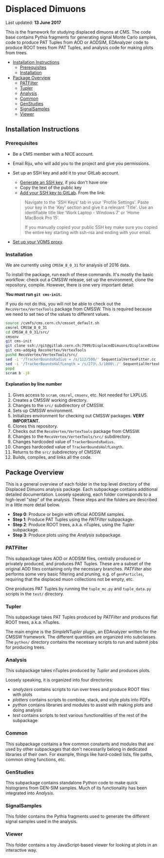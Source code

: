 # Displaced Dimuons

Last updated: **13 June 2017**

This is the framework for studying displaced dimuons at CMS. The code base contains Pythia fragments for generating signal Monte Carlo samples, code to produce PAT Tuples from AOD or AODSIM, EDAnalyzer code to produce ROOT trees from PAT Tuples, and analysis code for making plots from trees.

  * [Installation Instructions](#installation-instructions)
    * [Prerequisites](#prerequisites)
    * [Installation](#installation)
  * [Package Overview](#package-overview)
    * [PATFilter](#patfilter)
    * [Tupler](#tupler)
    * [Analysis](#analysis)
    * [Common](#common)
    * [GenStudies](#genstudies)
    * [SignalSamples](#signalsamples)
    * [Viewer](#viewer)

<a name="installation-instructions"></a>
## Installation Instructions
<a name="prerequisites"></a>
### Prerequisites
  * Be a CMS member with a NICE account.
  * Email Riju, who will add you to the project and give you permissions.
  * Set up an SSH key and add it to your GitLab account.
    * [Generate an SSH key](https://help.github.com/articles/generating-a-new-ssh-key-and-adding-it-to-the-ssh-agent/), if you don't have one
    * Copy the text of the public key
    * [Add your SSH key to GitLab](https://docs.gitlab.com/ee/ssh/). From the link:

    > Navigate to the 'SSH Keys' tab in your 'Profile Settings'. Paste your key in the 'Key' section and give it a relevant 'Title'. Use an identifiable title like 'Work Laptop - Windows 7' or 'Home MacBook Pro 15'.
    >
    > If you manually copied your public SSH key make sure you copied the entire key starting with ssh-rsa and ending with your email.
  * [Set up your VOMS proxy](https://twiki.cern.ch/twiki/bin/view/CMSPublic/WorkBookStartingGrid#ObtainingCert).

<a name="installation"></a>
### Installation
We are currently using `CMSSW_8_0_31` for analysis of 2016 data.

To install the package, run each of these commands. It's mostly the basic workflow: check out a CMSSW release, set up the environment, clone the repository, compile. However, there is one very important detail:

**You must run `git cms-init`.**

If you do not do this, you will not be able to check out the `RecoVertex/VertexTools` package from CMSSW. This is required because we need to set two of the values to different values.

```bash
source /cvmfs/cms.cern.ch/cmsset_default.sh
cmsrel CMSSW_8_0_31
cd CMSSW_8_0_31/src/
cmsenv
git cms-init
git clone ssh://git@gitlab.cern.ch:7999/DisplacedDimuons/DisplacedDimuons.git
git cms-addpkg RecoVertex/VertexTools
pushd RecoVertex/VertexTools/src/
sed -i '/TrackerBoundsRadius = /s/112/500/' SequentialVertexFitter.cc
sed -i '/TrackerBoundsHalfLength = /s/273\.5/1000\./' SequentialVertexFitter.cc
popd
scram b -j8
```

#### Explanation by line number

1. Gives access to `scram`, `cmsrel`, `cmsenv`, etc. Not needed for LXPLUS.
2. Creates a CMSSW working directory.
3. Changes to the `src/` subdirectory of CMSSW.
4. Sets up CMSSW environment.
5. Initializes environment for checking out CMSSW packages. **VERY IMPORTANT.**
6. Clones this repository.
7. Checks out the `RecoVertex/VertexTools` package from CMSSW.
8. Changes to the `RecoVertex/VertexTools/src/` subdirectory.
9. Changes hardcoded value of `TrackerBoundsRadius`.
10. Changes hardcoded value of `TrackerBoundsHalfLength`.
11. Returns to the `src/` subdirectory of CMSSW.
12. Builds, compiles, and links all the code.

<a name="package-overview"></a>
## Package Overview

This is a general overview of each folder in the top level directory of the Displaced Dimuons analysis package. Each subpackage contains additional detailed documentation. Loosely speaking, each folder corresponds to a high-level "step" of the analysis. These steps and the folders are described in a little more detail below.

  * **Step 0**: Produce or begin with official AODSIM samples.
  * **Step 1**: Produce PAT Tuples using the _PATFilter_ subpackage.
  * **Step 2**: Produce ROOT trees, a.k.a. nTuples, using the _Tupler_ subpackage.
  * **Step 3**: Produce plots using the _Analysis_ subpackage.

<a name="patfilter"></a>
### PATFilter
This subpackage takes AOD or AODSIM files, centrally produced or privately produced, and produces PAT Tuples. These are a subset of the original AOD files containing only the necessary branches. _PATFilter_ also performs some very basic filtering and pruning, e.g. of `genParticles`, requiring that the displaced muon collections not be empty, etc.

One produces PAT Tuples by running the `tuple_mc.py` and `tuple_data.py` scripts in the `test/` directory.

<a name="tupler"></a>
### Tupler
This subpackage takes PAT Tuples produced by _PATFilter_ and produces flat ROOT trees, a.k.a. nTuples.

The main engine is the _SimpleNTupler_ plugin, an EDAnalyzer written for the CMSSW framework. The different quantities are organized into subclasses. The `python/` directory contains the necessary scripts to run and submit jobs for producing trees.

<a name="analysis"></a>
### Analysis
This subpackage takes nTuples produced by _Tupler_ and produces plots.

Loosely speaking, it is organized into four directories:

  * _analyzers_ contains scripts to run over trees and produce ROOT files with plots
  * _plotters_ contains scripts to combine, stack, and style plots into PDFs
  * _python_ contains libraries and modules to assist with making plots and doing analysis
  * _test_ contains scripts to test various functionalities of the rest of the subpackage

<a name="common"></a>
### Common

This subpackage contains a few common constants and modules that are used by other subpackages that don't necessarily belong in dedicated libraries of their own. For example, things like hard-coded lists, file paths, common string functions, etc.

<a name="genstudies"></a>
### GenStudies

This subpackage contains standalone Python code to make quick histograms from GEN-SIM samples. Much of its functionality has been integrated into _Analysis_.

<a name="signalsamples"></a>
### SignalSamples

This folder contains the Pythia fragments used to generate the different signal samples used in the analysis.

<a name="viewer"></a>
### Viewer

This folder contains a toy JavaScript-based viewer for looking at plots in an interactive way.
